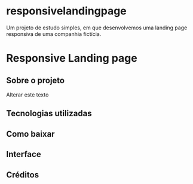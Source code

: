 # responsivelandingpage
Um projeto de estudo simples, em que desenvolvemos uma landing page responsiva de uma companhia fictícia.

# Responsive Landing page

## Sobre o projeto
Alterar este texto
## Tecnologias utilizadas

## Como baixar
## Interface

## Créditos